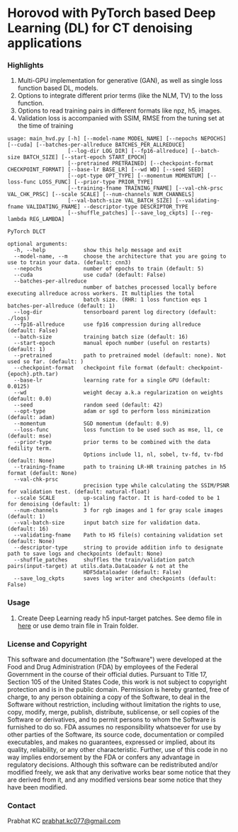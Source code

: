 # Horovod with PyTorch based Deep Learning (DL) for CT denoising applications

### Highlights
1. Multi-GPU implementation for generative (GAN), as well as single loss function based DL, models.
2. Options to integrate different prior terms (like the NLM, TV) to the loss function.
3. Options to read training pairs in different formats like npz, h5, images.
4. Validation loss is accompanied with SSIM, RMSE from the tuning set at the time of training

```
usage: main_hvd.py [-h] [--model-name MODEL_NAME] [--nepochs NEPOCHS] [--cuda] [--batches-per-allreduce BATCHES_PER_ALLREDUCE]
                   [--log-dir LOG_DIR] [--fp16-allreduce] [--batch-size BATCH_SIZE] [--start-epoch START_EPOCH]
                   [--pretrained PRETRAINED] [--checkpoint-format CHECKPOINT_FORMAT] [--base-lr BASE_LR] [--wd WD] [--seed SEED]
                   [--opt-type OPT_TYPE] [--momentum MOMENTUM] [--loss-func LOSS_FUNC] [--prior-type PRIOR_TYPE]
                   [--training-fname TRAINING_FNAME] [--val-chk-prsc VAL_CHK_PRSC] [--scale SCALE] [--num-channels NUM_CHANNELS]
                   [--val-batch-size VAL_BATCH_SIZE] [--validating-fname VALIDATING_FNAME] --descriptor-type DESCRIPTOR_TYPE
                   [--shuffle_patches] [--save_log_ckpts] [--reg-lambda REG_LAMBDA]

PyTorch DLCT

optional arguments:
  -h, --help            show this help message and exit
  --model-name, --m     choose the architecture that you are going to use to train your data. (default: cnn3)
  --nepochs             number of epochs to train (default: 5)
  --cuda                use cuda? (default: False)
  --batches-per-allreduce 
                        number of batches processed locally before executing allreduce across workers. It multiplies the total
                        batch size. (RHR: 1 loss function eqs 1 batches-per-allreduce (default: 1)
  --log-dir             tensorboard parent log directory (default: ./logs)
  --fp16-allreduce      use fp16 compression during allreduce (default: False)
  --batch-size          training batch size (default: 16)
  --start-epoch         manual epoch number (useful on restarts) (default: 1)
  --pretrained          path to pretrained model (default: none). Not used so far. (default: )
  --checkpoint-format   checkpoint file format (default: checkpoint-{epoch}.pth.tar)
  --base-lr             learning rate for a single GPU (default: 0.0125)
  --wd                  weight decay a.k.a regularization on weights (default: 0.0)
  --seed                random seed (default: 42)
  --opt-type            adam or sgd to perform loss minimization (default: adam)
  --momentum            SGD momentum (default: 0.9)
  --loss-func           loss function to be used such as mse, l1, ce (default: mse)
  --prior-type          prior terms to be combined with the data fedility term. 
                        Options include l1, nl, sobel, tv-fd, tv-fbd (default: None)
  --training-fname      path to training LR-HR training patches in h5 format (default: None)
  --val-chk-prsc 
                        precision type while calculating the SSIM/PSNR for validation test. (default: natural-float)
  --scale SCALE         up-scaling factor. It is hard-coded to be 1 for denoising (default: 1)
  --num-channels        3 for rgb images and 1 for gray scale images (default: 1)
  --val-batch-size      input batch size for validation data. (default: 16)
  --validating-fname    Path to H5 file(s) containing validation set (default: None)
  --descriptor-type     string to provide addition info to designate path to save logs and checkpoints (default: None)
  --shuffle_patches     shuffles the train/validation patch pairs(input-target) at utils.data.DataLoader & not at the
                        HDF5dataloader (default: False)
  --save_log_ckpts      saves log writer and checkpoints (default: False)

``` 
### Usage
1. Create Deep Learning ready h5 input-target patches. See demo file in [here](https://github.com/prabhatkc/mpi4py_patches) or use demo train file in Train folder.




### License and Copyright
This software and documentation (the "Software") were developed at the Food and Drug Administration (FDA) by employees of the Federal Government in the course of their official duties. Pursuant to Title 17, Section 105 of the United States Code, this work is not subject to copyright protection and is in the public domain. Permission is hereby granted, free of charge, to any person obtaining a copy of the Software, to deal in the Software without restriction, including without limitation the rights to use, copy, modify, merge, publish, distribute, sublicense, or sell copies of the Software or derivatives, and to permit persons to whom the Software is furnished to do so. FDA assumes no responsibility whatsoever for use by other parties of the Software, its source code, documentation or compiled executables, and makes no guarantees, expressed or implied, about its quality, reliability, or any other characteristic. Further, use of this code in no way implies endorsement by the FDA or confers any advantage in regulatory decisions. Although this software can be redistributed and/or modified freely, we ask that any derivative works bear some notice that they are derived from it, and any modified versions bear some notice that they have been modified.

### Contact
Prabhat KC
prabhat.kc077@gmail.com

